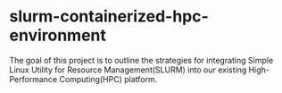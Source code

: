 # slurm-containerized-hpc-environment
The goal of this project is to outline the strategies for integrating Simple Linux Utility for Resource Management(SLURM) into our existing High-Performance Computing(HPC) platform.
